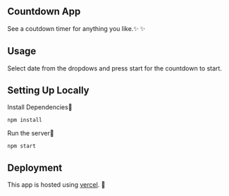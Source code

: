 ## Countdown App

See a coutdown timer for anything you like.:sparkles: :sparkles:

## Usage

Select date from the dropdows and press start for the countdown to start.

## Setting Up Locally

Install Dependencies:star2:

```
npm install
```

Run the server:rocket:

```
npm start
```

## Deployment

This app is hosted using [vercel](https://vercel.com/). :stars:
